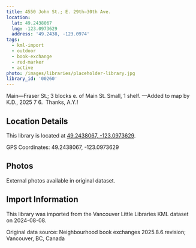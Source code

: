 ```yaml
---
title: 4550 John St.; E. 29th—30th Ave.
location:
  lat: 49.2438067
  lng: -123.0973629
  address: '49.2438, -123.0974'
tags:
  - kml-import
  - outdoor
  - book-exchange
  - red-marker
  - active
photo: /images/libraries/placeholder-library.jpg
library_id: '00260'
---
```

Main—Fraser St.; 3 blocks e. of Main St.
Small, 1 shelf.
—Added to map by K.D., 2025 7 6.  Thanks, A.Y.!

## Location Details

This library is located at [49.2438067, -123.0973629](https://www.google.com/maps?q=49.2438067,-123.0973629).

GPS Coordinates: 49.2438067, -123.0973629

## Photos

External photos available in original dataset.

## Import Information

This library was imported from the Vancouver Little Libraries KML dataset on 2024-08-08.

Original data source: Neighbourhood book exchanges 2025.8.6.revision; Vancouver, BC, Canada
